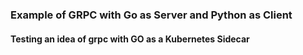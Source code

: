 ### Example of GRPC with Go as Server and Python as Client
#### Testing an idea of grpc with GO as a Kubernetes Sidecar
